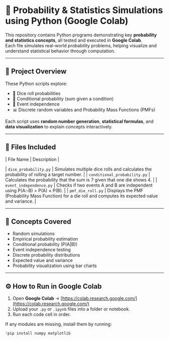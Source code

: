 # 🎲 Probability & Statistics Simulations using Python (Google Colab)

This repository contains Python programs demonstrating key **probability and statistics concepts**, all tested and executed in **Google Colab**.  
Each file simulates real-world probability problems, helping visualize and understand statistical behavior through computation.

---

## 📘 Project Overview  

These Python scripts explore:
- 🎯 Dice roll probabilities  
- 🧮 Conditional probability (sum given a condition)  
- 🔗 Event independence  
- 📊 Discrete random variables and Probability Mass Functions (PMFs)

Each script uses **random number generation**, **statistical formulas**, and **data visualization** to explain concepts interactively.

---

## 📂 Files Included  

| File Name                    | Description |

| `dice_probability.py`        | Simulates multiple dice rolls and calculates the probability of rolling a target number. |
| `conditional_probability.py` | Calculates the probability that the sum is 7 given that one die shows 4. |
| `event_independence.py`      | Checks if two events A and B are independent using P(A∩B) = P(A) × P(B). |
| `pmf_die_roll.py`            | Displays the PMF (Probability Mass Function) for a die roll and computes its expected value and variance. |

---

## 🧮 Concepts Covered  

- Random simulations  
- Empirical probability estimation  
- Conditional probability (P(A|B))  
- Event independence testing  
- Discrete probability distributions  
- Expected value and variance  
- Probability visualization using bar charts  

---

## ⚙️ How to Run in Google Colab  

1. Open **Google Colab** → [https://colab.research.google.com/](https://colab.research.google.com/)  
2. Upload your `.py` or `.ipynb` files into a folder or notebook.  
3. Run each code cell in order.  

If any modules are missing, install them by running:  
```python
!pip install numpy matplotlib
